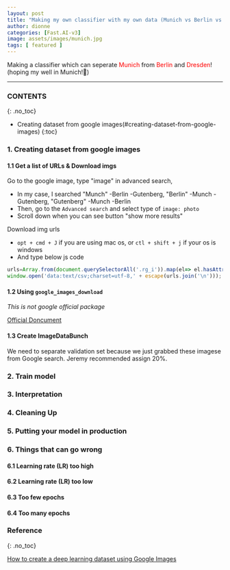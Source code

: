 ```yaml
---
layout: post
title: "Making my own classifier with my own data (Munich vs Berlin vs Dresden)"
author: dionne
categories: [Fast.AI-v3]
image: assets/images/munich.jpg
tags: [ featured ]
---
```


Making a classifier which can seperate <span style="color: red">Munich</span> from <span style="color: red">Berlin</span> and <span style="color: red">Dresden</span>!
(hoping my well in Munich!🤟)

---

### CONTENTS
{: .no_toc}

- Creating dataset from google images(#creating-dataset-from-google-images)
{:toc}

### 1. Creating dataset from google images
#### 1.1 Get a list of URLs & Download imgs

Go to the google image, type "image" in advanced search,
+ In my case, I searched "Munch" -Berlin -Gutenberg,  "Berlin" -Munch -Gutenberg, "Gutenberg" -Munch -Berlin
+ Then, go to the `Advanced search` and select type of `image: photo`
+ Scroll down when you can see button "show more results"

Download img urls
+ `opt + cmd + J` if you are using mac os, or `ctl + shift + j` if your os is windows
+ And type below js code

~~~javascript
urls=Array.from(document.querySelectorAll('.rg_i')).map(el=> el.hasAttribute('data-src')?el.getAttribute('data-src'):el.getAttribute('data-iurl'));
window.open('data:text/csv;charset=utf-8,' + escape(urls.join('\n')));
~~~

#### 1.2 Using `google_images_download`

*This is not google official package*

[Official Doncument](https://google-images-download.readthedocs.io/en/latest/index.html)


#### 1.3 Create ImageDataBunch

We need to separate validation set because we just grabbed these imagese from Google search. Jeremy recommended assign 20%. 


### 2. Train model
### 3. Interpretation
### 4. Cleaning Up
### 5. Putting your model in production
### 6. Things that can go wrong
#### 6.1 Learning rate (LR) too high
#### 6.2 Learning rate (LR) too low
#### 6.3 Too few epochs
#### 6.4 Too many epochs


### Reference
{: .no_toc}
    

[How to create a deep learning dataset using Google Images](https://www.pyimagesearch.com/2017/12/04/how-to-create-a-deep-learning-dataset-using-google-images/)
